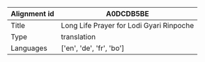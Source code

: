 |Alignment id | A0DCDB5BE
| --- | --- 
|Title | Long Life Prayer for Lodi Gyari Rinpoche 
|Type | translation
|Languages | ['en', 'de', 'fr', 'bo']